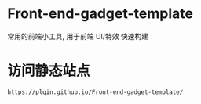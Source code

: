# Front-end-gadget-template
常用的前端小工具, 用于前端 UI/特效 快速构建 

# 访问静态站点 
` https://plqin.github.io/Front-end-gadget-template/ `
